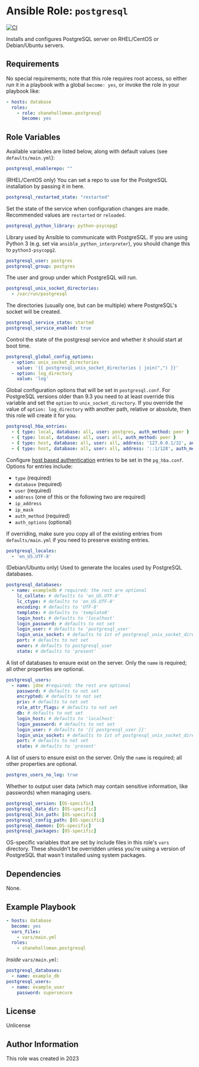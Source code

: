 # Ansible Role: `postgresql`

[![CI](https://github.com/shaneholloman/ansible-role-postgresql/actions/workflows/ci.yml/badge.svg)](https://github.com/shaneholloman/ansible-role-postgresql/actions/workflows/ci.yml)

Installs and configures PostgreSQL server on RHEL/CentOS or Debian/Ubuntu servers.

## Requirements

No special requirements; note that this role requires root access, so either run it in a playbook with a global `become: yes`, or invoke the role in your playbook like:

```yml
- hosts: database
  roles:
    - role: shaneholloman.postgresql
      become: yes
```

## Role Variables

Available variables are listed below, along with default values (see `defaults/main.yml`):

```yml
postgresql_enablerepo: ""
```

(RHEL/CentOS only) You can set a repo to use for the PostgreSQL installation by passing it in here.

```yml
postgresql_restarted_state: "restarted"
```

Set the state of the service when configuration changes are made. Recommended values are `restarted` or `reloaded`.

```yml
postgresql_python_library: python-psycopg2
```

Library used by Ansible to communicate with PostgreSQL. If you are using Python 3 (e.g. set via `ansible_python_interpreter`), you should change this to `python3-psycopg2`.

```yml
postgresql_user: postgres
postgresql_group: postgres
```

The user and group under which PostgreSQL will run.

```yml
postgresql_unix_socket_directories:
  - /var/run/postgresql
```

The directories (usually one, but can be multiple) where PostgreSQL's socket will be created.

```yml
postgresql_service_state: started
postgresql_service_enabled: true
```

Control the state of the postgresql service and whether it should start at boot time.

```yml
postgresql_global_config_options:
  - option: unix_socket_directories
    value: '{{ postgresql_unix_socket_directories | join(",") }}'
  - option: log_directory
    value: 'log'
```

Global configuration options that will be set in `postgresql.conf`.
For PostgreSQL versions older than 9.3 you need to at least override this variable and set the `option` to `unix_socket_directory`.
If you override the value of `option: log_directory` with another path, relative or absolute, then this role will create it for you.

```yml
postgresql_hba_entries:
  - { type: local, database: all, user: postgres, auth_method: peer }
  - { type: local, database: all, user: all, auth_method: peer }
  - { type: host, database: all, user: all, address: '127.0.0.1/32', auth_method: md5 }
  - { type: host, database: all, user: all, address: '::1/128', auth_method: md5 }
```

Configure [host based authentication](https://www.postgresql.org/docs/current/static/auth-pg-hba-conf.html) entries to be set in the `pg_hba.conf`. Options for entries include:

  - `type` (required)
  - `database` (required)
  - `user` (required)
  - `address` (one of this or the following two are required)
  - `ip_address`
  - `ip_mask`
  - `auth_method` (required)
  - `auth_options` (optional)

If overriding, make sure you copy all of the existing entries from `defaults/main.yml` if you need to preserve existing entries.

```yml
postgresql_locales:
  - 'en_US.UTF-8'
```

(Debian/Ubuntu only) Used to generate the locales used by PostgreSQL databases.

```yml
postgresql_databases:
  - name: exampledb # required; the rest are optional
    lc_collate: # defaults to 'en_US.UTF-8'
    lc_ctype: # defaults to 'en_US.UTF-8'
    encoding: # defaults to 'UTF-8'
    template: # defaults to 'template0'
    login_host: # defaults to 'localhost'
    login_password: # defaults to not set
    login_user: # defaults to 'postgresql_user'
    login_unix_socket: # defaults to 1st of postgresql_unix_socket_directories
    port: # defaults to not set
    owner: # defaults to postgresql_user
    state: # defaults to 'present'
```

A list of databases to ensure exist on the server. Only the `name` is required; all other properties are optional.

```yml
postgresql_users:
  - name: jdoe #required; the rest are optional
    password: # defaults to not set
    encrypted: # defaults to not set
    priv: # defaults to not set
    role_attr_flags: # defaults to not set
    db: # defaults to not set
    login_host: # defaults to 'localhost'
    login_password: # defaults to not set
    login_user: # defaults to '{{ postgresql_user }}'
    login_unix_socket: # defaults to 1st of postgresql_unix_socket_directories
    port: # defaults to not set
    state: # defaults to 'present'
```

A list of users to ensure exist on the server. Only the `name` is required; all other properties are optional.

```yml
postgres_users_no_log: true
```

Whether to output user data (which may contain sensitive information, like passwords) when managing users.

```yml
postgresql_version: [OS-specific]
postgresql_data_dir: [OS-specific]
postgresql_bin_path: [OS-specific]
postgresql_config_path: [OS-specific]
postgresql_daemon: [OS-specific]
postgresql_packages: [OS-specific]
```

OS-specific variables that are set by include files in this role's `vars` directory. These shouldn't be overridden unless you're using a version of PostgreSQL that wasn't installed using system packages.

## Dependencies

None.

## Example Playbook

```yml
- hosts: database
  become: yes
  vars_files:
    - vars/main.yml
  roles:
    - shaneholloman.postgresql
```

*Inside `vars/main.yml`*:

```yml
postgresql_databases:
  - name: example_db
postgresql_users:
  - name: example_user
    password: supersecure
```

## License

Unlicense

## Author Information

This role was created in 2023
